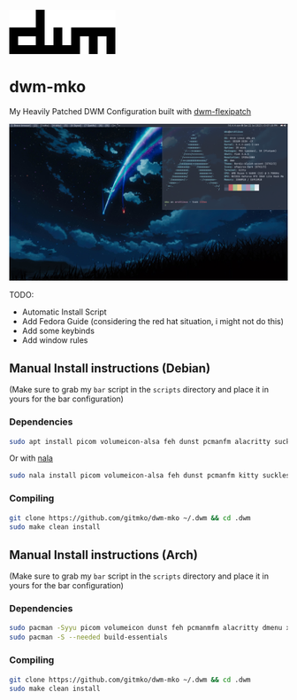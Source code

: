 ![image](dwm-logo.png)

# dwm-mko

My Heavily Patched DWM Configuration built with [dwm-flexipatch](https://github.com/bakkeby/dwm-flexipatch)

![image](dwm-desktop.png)

TODO:
- Automatic Install Script
- Add Fedora Guide (considering the red hat situation, i might not do this)
- Add some keybinds
- Add window rules

## Manual Install instructions (Debian)

(Make sure to grab my `bar` script in the `scripts` directory and place it in yours for the bar configuration)

### Dependencies

```bash
sudo apt install picom volumeicon-alsa feh dunst pcmanfm alacritty suckless-tools make gcc libx11-dev libxft-dev libxinerama-dev xorg
```
Or with [nala](https://github.com/volitank/nala)

```bash
sudo nala install picom volumeicon-alsa feh dunst pcmanfm kitty suckless-tools make gcc libx11-dev libxft-dev libxinerama-dev xorg
```

### Compiling 

```bash
git clone https://github.com/gitmko/dwm-mko ~/.dwm && cd .dwm
sudo make clean install
```

## Manual Install instructions (Arch)

(Make sure to grab my `bar` script in the `scripts` directory and place it in yours for the bar configuration)

### Dependencies

```bash
sudo pacman -Syyu picom volumeicon dunst feh pcmanmfm alacritty dmenu xorg-xinit xorg
sudo pacman -S --needed build-essentials
```
### Compiling

```bash
git clone https://github.com/gitmko/dwm-mko ~/.dwm && cd .dwm
sudo make clean install
```
